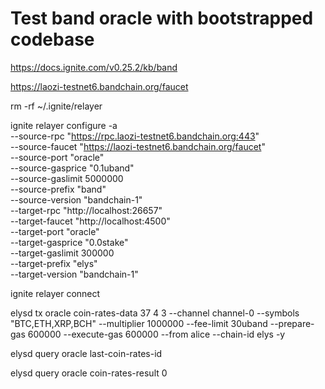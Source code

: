 # Test band oracle with bootstrapped codebase

https://docs.ignite.com/v0.25.2/kb/band

https://laozi-testnet6.bandchain.org/faucet

rm -rf ~/.ignite/relayer

ignite relayer configure -a \
--source-rpc "https://rpc.laozi-testnet6.bandchain.org:443" \
--source-faucet "https://laozi-testnet6.bandchain.org/faucet" \
--source-port "oracle" \
--source-gasprice "0.1uband" \
--source-gaslimit 5000000 \
--source-prefix "band" \
--source-version "bandchain-1" \
--target-rpc "http://localhost:26657" \
--target-faucet "http://localhost:4500" \
--target-port "oracle" \
--target-gasprice "0.0stake" \
--target-gaslimit 300000 \
--target-prefix "elys" \
--target-version "bandchain-1"

ignite relayer connect

elysd tx oracle coin-rates-data 37 4 3 --channel channel-0 --symbols "BTC,ETH,XRP,BCH" --multiplier 1000000 --fee-limit 30uband --prepare-gas 600000 --execute-gas 600000 --from alice --chain-id elys -y

elysd query oracle last-coin-rates-id

elysd query oracle coin-rates-result 0
